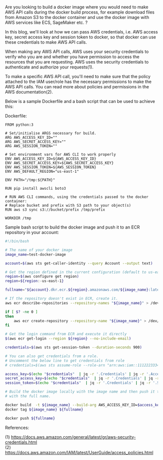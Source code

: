Are you looking to build a docker image where you would need to make AWS API calls during the docker build process, for example download files from Amazon S3 to the docker container and use the docker image with AWS services like ECS, SageMaker etc. ?

In this blog, we'll look at how we can pass AWS credentials, i.e. AWS access key, secret access key and session token to docker, so that docker can use these credentials to make AWS API calls.

When making any AWS API calls, AWS uses your security credentials to verify who you are and whether you have permission to access the resources that you are requesting. AWS uses the security credentials to authenticate and authorize your requests(1).

To make a specific AWS API call, you'll need to make sure that the policy attached to the IAM user/role has the necessary permissions to make the AWS API calls. You can read more about policies and permissions in the AWS documentation(2).

Below is a sample Dockerfile and a bash script that can be used to achieve this:

Dockerfile:
```docker
FROM python:3

# Set/initialise ARGS necessary for build.
ARG AWS_ACCESS_KEY_ID=""
ARG AWS_SECRET_ACCESS_KEY=""
ARG AWS_SESSION_TOKEN=""

# Set environment vars for AWS CLI to work properly
ENV AWS_ACCESS_KEY_ID=${AWS_ACCESS_KEY_ID}
ENV AWS_SECRET_ACCESS_KEY=${AWS_SECRET_ACCESS_KEY}
ENV AWS_SESSION_TOKEN=${AWS_SESSION_TOKEN}
ENV AWS_DEFAULT_REGION="us-east-1"

ENV PATH="/tmp:${PATH}"

RUN pip install awscli boto3

# RUN AWS CLI commands, using the credentials passed to the docker container:
# Replace bucket and prefix with S3 path to your object(s)
RUN aws s3 sync s3://bucket/prefix /tmp/prefix

WORKDIR /tmp
```

Sample bash script to build the docker image and push it to an ECR repository in your account:

```bash
#!/bin/bash

# The name of your docker image
image_name=test-docker-image

account=$(aws sts get-caller-identity --query Account --output text)

# Get the region defined in the current configuration (default to us-east-1 if none defined)
region=$(aws configure get region)
region=${region:-us-east-1}

fullname="${account}.dkr.ecr.${region}.amazonaws.com/${image_name}:latest"

# If the repository doesn't exist in ECR, create it.
aws ecr describe-repositories --repository-names "${image_name}" > /dev/null 2>&1

if [ $? -ne 0 ]
then
    aws ecr create-repository --repository-name "${image_name}" > /dev/null
fi

# Get the login command from ECR and execute it directly
$(aws ecr get-login --region ${region} --no-include-email)

credentials=$(aws sts get-session-token --duration-seconds 900)

# You can also get credentials from a role.
# Uncomment the below line to get credentials from role
# credentials=$(aws sts assume-role --role-arn "arn:aws:iam::111222333444:role/myrolename" --role-session-name AWSCLI-Session)

access_key=$(echo "$credentials"  | jq -r '.Credentials' | jq -r '.AccessKeyId')
secret_access_key=$(echo "$credentials"  | jq -r '.Credentials' | jq -r '.SecretAccessKey')
session_token=$(echo "$credentials"  | jq -r '.Credentials' | jq -r '.SessionToken')

# Build the docker image locally with the image name and then push it to ECR
# with the full name.

docker build  -t ${image_name} --build-arg AWS_ACCESS_KEY_ID=$access_key --build-arg AWS_SECRET_ACCESS_KEY=$secret_access_key --build-arg AWS_SESSION_TOKEN=$session_token .
docker tag ${image_name} ${fullname}

docker push ${fullname}
```

References:

(1) https://docs.aws.amazon.com/general/latest/gr/aws-security-credentials.html  
(2) https://docs.aws.amazon.com/IAM/latest/UserGuide/access_policies.html
